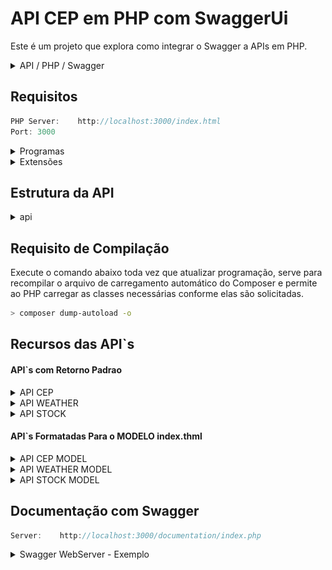 

# API CEP em PHP com SwaggerUi
Este é um projeto que explora como integrar o Swagger a APIs em PHP.
<details>
<summary>API / PHP / Swagger</summary><br>


API -(Interface de Programação de Aplicativos): É um conjunto de regras modelo REST utiliza os métodos HTTP (GET, POST, PUT, DELETE, etc.) que permite que diferentes softwares se comuniquem, frequentemente usando o formato JSON para transmitir informações.

PHP (Hypertext Preprocessor): Uma linguagem de programação de código aberto usada para o desenvolvimento web, ideal para criar páginas da web dinâmicas e interagir com APIs.

Swagger: Uma estrutura de código aberto que simplifica o desenvolvimento, documentação e teste de APIs, fornecendo uma interface amigável (Swagger UI) e gerando automaticamente documentação detalhada.

</details>

## Requisitos

```typescript
PHP Server:    http://localhost:3000/index.html
Port: 3000
```

<details>



<summary>Programas</summary>

1. [Visual Studio C++](https://learn.microsoft.com/pt-br/cpp/windows/latest-supported-vc-redist?view=msvc-170)
2. [Visual Studio Code](https://code.visualstudio.com/download)
3. [PHP](https://www.php.net/downloads)
4. [Composer](https://getcomposer.org/download/)
5. [Swagger UI](https://swagger.io/tools/swagger-ui/download/)

</details>

<details>
<summary>Extensões</summary>

- [PHP Create Class](https://marketplace.visualstudio.com/items?itemName=jaguadoromero.vscode-php-create-class)
- [PHP Intelephense](https://marketplace.visualstudio.com/items?itemName=bmewburn.vscode-intelephense-client)
- [PHP IntelliSense](https://marketplace.visualstudio.com/items?itemName=zobo.php-intellisense)
- [PHP Namespace Resolver](https://marketplace.visualstudio.com/items?itemName=MehediDracula.php-namespace-resolver)
- [PHP Server](https://marketplace.visualstudio.com/items?itemName=brapifra.phpserver)
- [PHP Snippets](https://marketplace.visualstudio.com/items?itemName=tal7aouy.php)

![Schemas com exemplos e descrição](/images/extensoes.PNG)

</details>

## Estrutura da API

<details>
<summary>api</summary>

```typescript
   api\
    │
    ├── \documentation\
    │     ├── api.php
    │     └── index.php
    │
    ├── +\images\
    │
    ├── \src\
    │     ├── \cep\
    │     │      └── Cep.php
    │     │      └── index.php
    │     │
    │     ├── \helpers\
    │     │       └── headers.php
    │     │       └── index.php
    │     │
    │     ├── \stock\
    │     │      └── stock.php
    │     │      └── index.php
    │     │
    │     ├── \weather\
    │             └── Weathers.php
    │             └── index.php
    │
    ├── +\swagger-ui\
    │
    ├── +\vendor\
    │
    ├── \web\
    │     ├── \css
    │     │     └── style.css
    │     └── \js
    │           └── script.js
    │
    ├── composer.json
    ├── composer.lock
    ├── estrutura.txt
    ├── index.html
    ├── licence
    └── readme.md
```

</details>

## Requisito de Compilação
Execute o comando abaixo toda vez que atualizar programação, serve para recompilar o arquivo de carregamento automático do Composer e permite ao PHP carregar as classes necessárias conforme elas são solicitadas.

```bash
> composer dump-autoload -o
```


## Recursos das API`s



#### API`s com Retorno Padrao

<details>
<summary>API CEP</summary>

```typescript

POST:       http://localhost:3000/src/cep/
HEADERS:    content-type: application/json
CONTENT:    {"cep": "01156050"}
_________________________________________________________________

CODE:200 - SUCESS

CONTENT:
{
    "Cep": "01156050",
    "Tipo": "Avenida",
    "Nome": "Doutor Adolpho Pinto",
    "Endereco": "Avenida Doutor Adolpho Pinto",
    "Estado": "SP",
    "Distrito": "Barra Funda",
    "Latitude": "-23.52982",
    "Longitude": "-46.66597",
    "Cidade": "S\u00e3o Paulo",
    "DDD": "11"
}
_________________________________________________________________
CODE:400 - INVALID

CONTENT:
{

}
_________________________________________________________________
CODE:404 - NOT FOUND

CONTENT:
{

}
_________________________________________________________________

```
</details>

<details>
<summary>API WEATHER</summary>

```typescript

POST:       http://localhost:3000/src/weather/
HEADERS:    content-type: application/json
CONTENT:    {
              "lat": -23.52982,
              "lon": -46.66597	
            }
_________________________________________________________________

CODE:200 - SUCESS

CONTENT:
{
    "cod": "200",
    "message": 0,
    "cnt": 40,
    "list": [{
        "dt": 1698354000,
        "main": {
            "temp": 19.9,
            "feels_like": 20.24,
            "temp_min": 18.19,
            "temp_max": 19.9,
            "pressure": 1010,
            "sea_level": 1010,
            "grnd_level": 926,
            "humidity": 88,
            "temp_kf": 1.71
        },
        "weather": [{
            "id": 500,
            "main": "Rain",
            "description": "chuva leve",
            "icon": "10d"
        }],
        "clouds": {
            "all": 83
        },
        "wind": {
            "speed": 3.62,
            "deg": 132,
            "gust": 5.23
        },
        "visibility": 196,
        "pop": 0.72,
        "rain": {
            "3h": 0.45
        },
        "sys": {
            "pod": "d"
        },
        "dt_txt": "2023-10-26 21:00:00"
    }, ....
_________________________________________________________________
CODE:400 - INVALID

CONTENT:
{

}
_________________________________________________________________
CODE:404 - NOT FOUND

CONTENT:
{

}
_________________________________________________________________

```
</details>


<details>
<summary>API STOCK</summary>

```typescript

POST:       http://localhost:3000/src/stock/
HEADERS:    content-type: application/json
CONTENT:    {
	            "stock": "VALE3" 
            }
_________________________________________________________________

CODE:200 - SUCESS

CONTENT:
{
    "Meta Data": {
        "1. Information": "Daily Prices (open, high, low, close) and Volumes",
        "2. Symbol": "VALE3.SA",
        "3. Last Refreshed": "2023-10-25",
        "4. Output Size": "Compact",
        "5. Time Zone": "US\/Eastern"
    },
    "Time Series (Daily)": {
        "2023-10-25": {
            "1. open": "64.7000",
            "2. high": "65.1800",
            "3. low": "63.7500",
            "4. close": "63.9300",
            "5. volume": "26007900"
        },
        "2023-10-24": {
            "1. open": "64.0000",
            "2. high": "64.2700",
            "3. low": "63.5700",
            "4. close": "63.9900",
            "5. volume": "21716800"
        }, ...

}
_________________________________________________________________
CODE:400 - INVALID

CONTENT:
{

}
_________________________________________________________________
CODE:404 - NOT FOUND

CONTENT:
{

}
_________________________________________________________________

```
</details>


#### API`s Formatadas Para o MODELO index.thml 

<details>
<summary>API CEP MODEL</summary>

```typescript

POST:       http://localhost:3000/src/cep/model/
HEADERS:    content-type: application/json
CONTENT:    {"cep": "01156050"}
_________________________________________________________________

CODE:200 - SUCESS

CONTENT:
{
    "Cep": "01156050",
    "Tipo": "Avenida",
    "Nome": "Doutor Adolpho Pinto",
    "Endereco": "Avenida Doutor Adolpho Pinto",
    "Estado": "SP",
    "Distrito": "Barra Funda",
    "Latitude": "-23.52982",
    "Longitude": "-46.66597",
    "Cidade": "S\u00e3o Paulo",
    "DDD": "11"
}
_________________________________________________________________
CODE:400 - INVALID

CONTENT:
{

}
_________________________________________________________________
CODE:404 - NOT FOUND

CONTENT:
{

}
_________________________________________________________________

```
</details>

<details>
<summary>API WEATHER MODEL</summary>

```typescript

POST:       http://localhost:3000/src/weather/
HEADERS:    content-type: application/json
CONTENT:    {
              "lat": -23.52982,
              "lon": -46.66597	
            }
_________________________________________________________________

CODE:200 - SUCESS

CONTENT:
{
    "cod": "200",
    "message": 0,
    "cnt": 40,
    "list": [{
        "dt": 1698354000,
        "main": {
            "temp": 19.9,
            "feels_like": 20.24,
            "temp_min": 18.19,
            "temp_max": 19.9,
            "pressure": 1010,
            "sea_level": 1010,
            "grnd_level": 926,
            "humidity": 88,
            "temp_kf": 1.71
        },
        "weather": [{
            "id": 500,
            "main": "Rain",
            "description": "chuva leve",
            "icon": "10d"
        }],
        "clouds": {
            "all": 83
        },
        "wind": {
            "speed": 3.62,
            "deg": 132,
            "gust": 5.23
        },
        "visibility": 196,
        "pop": 0.72,
        "rain": {
            "3h": 0.45
        },
        "sys": {
            "pod": "d"
        },
        "dt_txt": "2023-10-26 21:00:00"
    }, ....
_________________________________________________________________
CODE:400 - INVALID

CONTENT:
{

}
_________________________________________________________________
CODE:404 - NOT FOUND

CONTENT:
{

}
_________________________________________________________________

```
</details>


<details>
<summary>API STOCK MODEL</summary>

```typescript

POST:       http://localhost:3000/src/stock/
HEADERS:    content-type: application/json
CONTENT:    {
	            "stock": "VALE3" 
            }
_________________________________________________________________

CODE:200 - SUCESS

CONTENT:
{
    "Meta Data": {
        "1. Information": "Daily Prices (open, high, low, close) and Volumes",
        "2. Symbol": "VALE3.SA",
        "3. Last Refreshed": "2023-10-25",
        "4. Output Size": "Compact",
        "5. Time Zone": "US\/Eastern"
    },
    "Time Series (Daily)": {
        "2023-10-25": {
            "1. open": "64.7000",
            "2. high": "65.1800",
            "3. low": "63.7500",
            "4. close": "63.9300",
            "5. volume": "26007900"
        },
        "2023-10-24": {
            "1. open": "64.0000",
            "2. high": "64.2700",
            "3. low": "63.5700",
            "4. close": "63.9900",
            "5. volume": "21716800"
        }, ...

}
_________________________________________________________________
CODE:400 - INVALID

CONTENT:
{

}
_________________________________________________________________
CODE:404 - NOT FOUND

CONTENT:
{

}
_________________________________________________________________

```
</details>




## Documentação com Swagger

```typescript
Server:    http://localhost:3000/documentation/index.php
```
<details>
<summary>Swagger WebServer - Exemplo</summary>


![Swagger WebServer ](images/SwaggerUi.PNG)
</details>
